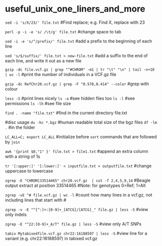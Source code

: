 # useful_unix_one_liners_and_more

`sed -i 's/X/23/' file.txt` #Find replace; e.g. Find X, replace with 23

`perl -p -i -e 's/ /\t/g' file.txt` #change space to tab

`sed -i -e 's/^/prefix/' file.txt` #add a prefix to the beginning of each line

`sed 's/$/suffix/' file.txt > new-file.txt` #add a suffix to the end of each line, and write it out as a new file

`gzip -dc file.vcf.gz | grep "^#CHROM" -m1 | tr "\t" "\n" | tail -n+10 | wc -l` #print the number of individuals in a VCF.gz file

`gzip -dc RefChr20.vcf.gz | grep -F "0.578,0.414" --color` #grep with colour

`less -S` #print lines nicely
`ls -a` #see hidden files too
`ls -l` #see permissions
`ls -lh` #see file size

`find . -name "file.txt"` #find in the current directory file.txt

#disc usage 
`du -hc *.bgz` #human readable total size of the bgz files
`df -lm .` #in the folder

`LC_ALL=C; export LC_ALL` #initialize before `sort` commands that are followed by `join`

`awk '{print $0,"1" }' file.txt > file1.txt` #append an extra column with a string of 1s

`tr '[:upper:]' '[:lower:]' < inputfile.txt > outputfile.txt` #change uppercase to lowercase

`zgrep -E "CHROM|33514465" chr20.vcf.gz  | cut -f 2,4,5,9,14` #Beagle output extract at position 33514465
#Note: for genotypes 0=Ref; 1=Alt

`zgrep -vE ^# file.vcf.gz | wc -l` #count how many lines in a vcf.gz, not including lines that start with #

`zgrep -v -E "^[^:]+:[0-9]+_[ATCG]/[ATCG]_" file.gz | less -S` #view only indels

`zgrep -E "^22:[0-9]+_A/T" file.gz | less -S` #view only A/T SNPs

`tabix Mytabixedfile.vcf.gz chr22:16188597 | less -S` #view line for a variant (e.g. chr22:16188597) in tabixed vcf.gz 
